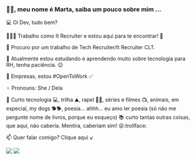 
 
### 👋🏻, meu nome é Marta, saiba um pouco sobre mim ...

💻 Oi Dev, tudo bem? 

👩🏼‍💻 Trabalho como It Recruiter e estou aqui para te encontrar! 👀
   
🔭 Procuro por um trabalho de Tech Recruiter/It Recruiter CLT. 
 
🌱 Atualmente estou estudando e aprendendo muito sobre tecnologia para RH, tenha paciência. 😉

🏢 Empresas, estou #OpenToWork ✅ 

♀️ Pronouns: She /  Dela

📌 Curto tecnologia 💻, trilha ⛰, rapel 🧗‍♀️, séries e filmes 📺, animais, em especial, my dogs 🐕🐕, poesia... ahhh... eu amo ler poesia (só não me pergunte nome de livros, porque eu esqueço) 📚 curto tantas outras coisas, que aqui, não caberia. Mentira, caberiam sim! 😜:trollface:
 
📫 Quer falar comigo? Clique aqui ↙

  
 <div>
  <a align="center" href="https://www.linkedin.com/in/martarochagracilianolino" target="_blank"><img src="https://img.shields.io/badge/-LinkedIn-%230077B5?style=for-the-badge&logo=linkedin&logoColor=white" target="_blank"></a>
<a  align="center" href="https://api.whatsapp.com/send?phone=5521986101800"  target="_blank"><img src="https://img.shields.io/badge/WhatsApp-25D366?style=for-the-badge&logo=whatsapp&logoColor=white" target="_blank"></a>
</div>
  
  

 

